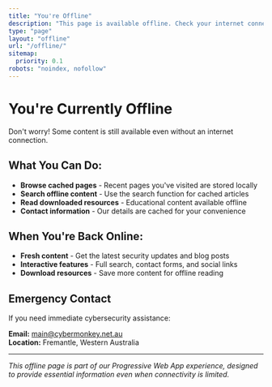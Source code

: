 ```yaml
---
title: "You're Offline"
description: "This page is available offline. Check your internet connection to access the full site."
type: "page"
layout: "offline"
url: "/offline/"
sitemap:
  priority: 0.1
robots: "noindex, nofollow"
---
```


# You're Currently Offline

Don't worry! Some content is still available even without an internet connection.

## What You Can Do:

- **Browse cached pages** - Recent pages you've visited are stored locally
- **Search offline content** - Use the search function for cached articles
- **Read downloaded resources** - Educational content available offline
- **Contact information** - Our details are cached for your convenience

## When You're Back Online:

- **Fresh content** - Get the latest security updates and blog posts
- **Interactive features** - Full search, contact forms, and social links
- **Download resources** - Save more content for offline reading

## Emergency Contact

If you need immediate cybersecurity assistance:

**Email:** main@cybermonkey.net.au  
**Location:** Fremantle, Western Australia

---

*This offline page is part of our Progressive Web App experience, designed to provide essential information even when connectivity is limited.*